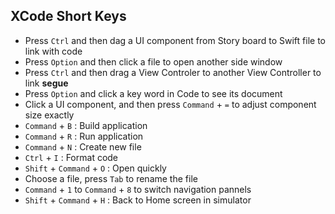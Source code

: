 
## XCode Short Keys

* Press `Ctrl` and then dag a UI component from Story board to Swift file to link with code
* Press `Option` and then click a file to open another side window
* Press `Ctrl` and then drag a View Controler to another View Controller to link **segue**
* Press `Option` and click a key word in Code to see its document
* Click a UI component, and then press `Command` + `=` to adjust component size exactly
* `Command` + `B` : Build application
* `Command` + `R` : Run application
* `Command` + `N` : Create new file
* `Ctrl` + `I` : Format code
* `Shift` + `Command` + `O` : Open quickly
* Choose a file, press `Tab` to rename the file
* `Command` + `1` to `Command` + `8` to switch navigation pannels
* `Shift` + `Command` + `H` : Back to Home screen in simulator
